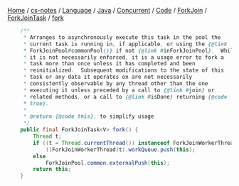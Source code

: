 [Home](https://mengxianbin.github.io) /
[cs-notes](https://mengxianbin.github.io/cs-notes/site) /
[Language](https://mengxianbin.github.io/cs-notes/site/Language) /
[Java](https://mengxianbin.github.io/cs-notes/site/Language/Java) /
[Concurrent](https://mengxianbin.github.io/cs-notes/site/Language/Java/Concurrent) /
[Code](https://mengxianbin.github.io/cs-notes/site/Language/Java/Concurrent/Code) /
[ForkJoin](https://mengxianbin.github.io/cs-notes/site/Language/Java/Concurrent/Code/ForkJoin) /
[ForkJoinTask](https://mengxianbin.github.io/cs-notes/site/Language/Java/Concurrent/Code/ForkJoin/ForkJoinTask) /
[fork](https://mengxianbin.github.io/cs-notes/site/Language/Java/Concurrent/Code/ForkJoin/ForkJoinTask/fork)

```java
    /**
     * Arranges to asynchronously execute this task in the pool the
     * current task is running in, if applicable, or using the {@link
     * ForkJoinPool#commonPool()} if not {@link #inForkJoinPool}.  While
     * it is not necessarily enforced, it is a usage error to fork a
     * task more than once unless it has completed and been
     * reinitialized.  Subsequent modifications to the state of this
     * task or any data it operates on are not necessarily
     * consistently observable by any thread other than the one
     * executing it unless preceded by a call to {@link #join} or
     * related methods, or a call to {@link #isDone} returning {@code
     * true}.
     *
     * @return {@code this}, to simplify usage
     */
    public final ForkJoinTask<V> fork() {
        Thread t;
        if ((t = Thread.currentThread()) instanceof ForkJoinWorkerThread)
            ((ForkJoinWorkerThread)t).workQueue.push(this);
        else
            ForkJoinPool.common.externalPush(this);
        return this;
    }
```